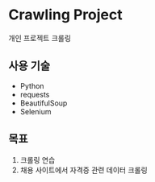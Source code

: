 # Crawling Project
개인 프로젝트 크롤링 

## 사용 기술
- Python
- requests
- BeautifulSoup
- Selenium

## 목표
1. 크롤링 연습
2. 채용 사이트에서 자격증 관련 데이터 크롤링
